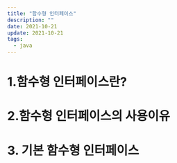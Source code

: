 ```yaml
---
title: "함수형 인터페이스"
description: ""
date: 2021-10-21
update: 2021-10-21
tags:
  - java
---
```


# 1.함수형 인터페이스란?

# 2.함수형 인터페이스의 사용이유

# 3. 기본 함수형 인터페이스
